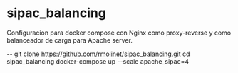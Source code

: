 # sipac_balancing
Configuracion para docker compose con Nginx como proxy-reverse y como balanceador de carga para Apache server.

--
git clone https://github.com/rmolinet/sipac_balancing.git
cd sipac_balancing
docker-compose up --scale apache_sipac=4
